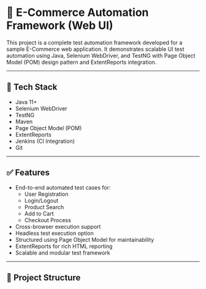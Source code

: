 # 🛒 E-Commerce Automation Framework (Web UI)

This project is a complete test automation framework developed for a sample E-Commerce web application. It demonstrates scalable UI test automation using Java, Selenium WebDriver, and TestNG with Page Object Model (POM) design pattern and ExtentReports integration.

---

## 🚀 Tech Stack

- Java 11+
- Selenium WebDriver
- TestNG
- Maven
- Page Object Model (POM)
- ExtentReports
- Jenkins (CI Integration)
- Git

---

## ✅ Features

- End-to-end automated test cases for:
  - User Registration
  - Login/Logout
  - Product Search
  - Add to Cart
  - Checkout Process
- Cross-browser execution support
- Headless test execution option
- Structured using Page Object Model for maintainability
- ExtentReports for rich HTML reporting
- Scalable and modular test framework

---

## 📂 Project Structure

